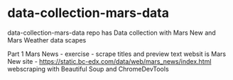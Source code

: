 # data-collection-mars-data
data-collection-mars-data repo has Data collection with Mars New and Mars Weather data scapes

Part 1 Mars News - exercise - scrape titles and preview text
websit is Mars New site - https://static.bc-edx.com/data/web/mars_news/index.html
webscraping with Beautiful Soup and ChromeDevTools
